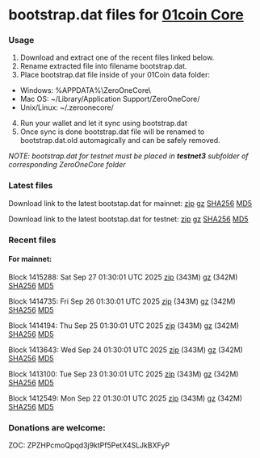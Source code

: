 # bootstrap.dat files for [01coin Core](https://01coin.io)

### Usage

1. Download and extract one of the recent files linked below.
2. Rename extracted file into filename bootstrap.dat.
3. Place bootstrap.dat file inside of your 01Coin data folder:
 - Windows: %APPDATA%\ZeroOneCore\
 - Mac OS: ~/Library/Application Support/ZeroOneCore/
 - Unix/Linux: ~/.zeroonecore/
4. Run your wallet and let it sync using bootstrap.dat
5. Once sync is done bootstrap.dat file will be renamed to bootstrap.dat.old automagically and can be safely removed.

_NOTE: bootstrap.dat for testnet must be placed in **testnet3** subfolder of corresponding ZeroOneCore folder_

### Latest files
Download link to the latest bootstap.dat for mainnet: [zip](https://files.01coin.io/mainnet/bootstrap.dat.zip) [gz](https://files.01coin.io/mainnet/bootstrap.dat.tar.gz) [SHA256](https://files.01coin.io/mainnet/sha256.txt) [MD5](https://files.01coin.io/mainnet/md5.txt)

Download link to the latest bootstap.dat for testnet: [zip](https://files.01coin.io/testnet/bootstrap.dat.zip) [gz](https://files.01coin.io/testnet/bootstrap.dat.tar.gz) [SHA256](https://files.01coin.io/testnet/sha256.txt) [MD5](https://files.01coin.io/testnet/md5.txt)

### Recent files

#### For mainnet:

Block 1415288: Sat Sep 27 01:30:01 UTC 2025 [zip](https://files.01coin.io/mainnet/2025-09-27/bootstrap.dat.zip) (343M) [gz](https://files.01coin.io/mainnet/2025-09-27/bootstrap.dat.tar.gz) (342M) [SHA256](https://files.01coin.io/mainnet/2025-09-27/sha256.txt) [MD5](https://files.01coin.io/mainnet/2025-09-27/md5.txt)

Block 1414735: Fri Sep 26 01:30:01 UTC 2025 [zip](https://files.01coin.io/mainnet/2025-09-26/bootstrap.dat.zip) (343M) [gz](https://files.01coin.io/mainnet/2025-09-26/bootstrap.dat.tar.gz) (342M) [SHA256](https://files.01coin.io/mainnet/2025-09-26/sha256.txt) [MD5](https://files.01coin.io/mainnet/2025-09-26/md5.txt)

Block 1414194: Thu Sep 25 01:30:01 UTC 2025 [zip](https://files.01coin.io/mainnet/2025-09-25/bootstrap.dat.zip) (343M) [gz](https://files.01coin.io/mainnet/2025-09-25/bootstrap.dat.tar.gz) (342M) [SHA256](https://files.01coin.io/mainnet/2025-09-25/sha256.txt) [MD5](https://files.01coin.io/mainnet/2025-09-25/md5.txt)

Block 1413643: Wed Sep 24 01:30:01 UTC 2025 [zip](https://files.01coin.io/mainnet/2025-09-24/bootstrap.dat.zip) (343M) [gz](https://files.01coin.io/mainnet/2025-09-24/bootstrap.dat.tar.gz) (342M) [SHA256](https://files.01coin.io/mainnet/2025-09-24/sha256.txt) [MD5](https://files.01coin.io/mainnet/2025-09-24/md5.txt)

Block 1413100: Tue Sep 23 01:30:01 UTC 2025 [zip](https://files.01coin.io/mainnet/2025-09-23/bootstrap.dat.zip) (343M) [gz](https://files.01coin.io/mainnet/2025-09-23/bootstrap.dat.tar.gz) (342M) [SHA256](https://files.01coin.io/mainnet/2025-09-23/sha256.txt) [MD5](https://files.01coin.io/mainnet/2025-09-23/md5.txt)

Block 1412549: Mon Sep 22 01:30:01 UTC 2025 [zip](https://files.01coin.io/mainnet/2025-09-22/bootstrap.dat.zip) (343M) [gz](https://files.01coin.io/mainnet/2025-09-22/bootstrap.dat.tar.gz) (342M) [SHA256](https://files.01coin.io/mainnet/2025-09-22/sha256.txt) [MD5](https://files.01coin.io/mainnet/2025-09-22/md5.txt)


### Donations are welcome:

ZOC: ZPZHPcmoQpqd3j9ktPf5PetX4SLJkBXFyP
